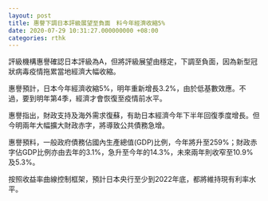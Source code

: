 ```yaml
---
layout: post
title: 惠譽下調日本評級展望至負面　料今年經濟收縮5%
date: 2020-07-29 10:31:27.000000000 +08:00
categories: rthk
---
```


評級機構惠譽確認日本評級為A，但將評級展望由穩定，下調至負面，因為新型冠狀病毒疫情拖累當地經濟大幅收縮。

惠譽預計，日本今年經濟收縮5%，明年重新增長3.2%，由於低基數效應。不過，要到明年第4季，經濟才會恢復至疫情前水平。

惠譽指出，財政支持及海外需求復蘇，有助日本經濟今年下半年回復季度增長。但今明兩年大幅擴大財政赤字，將導致公共債務急增。

惠譽預料，一般政府債務佔國內生產總值(GDP)比例，今年將升至259%；財政赤字佔GDP比例亦由去年的3.1%，急升至今年的14.3%，未來兩年則收窄至10.9%及5.3%。

按照收益率曲線控制框架，預計日本央行至少到2022年底，都將維持現有利率水平。
